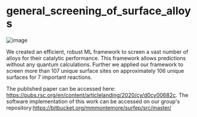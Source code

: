 # general_screening_of_surface_alloys


![image](https://user-images.githubusercontent.com/52835575/135696603-350ac7cd-42e6-43d6-8c68-9446838c939a.png)


We created an efficient, robust ML framework to screen a vast number of alloys for their catalytic performance. 
This framework allows predictions without any quantum calculations. 
Further we applied our framework to screen more than 107 unique surface sites on approximately 106 unique surfaces for 7 important reactions.


The published paper can be accessed here: https://pubs.rsc.org/en/content/articlelanding/2020/cy/d0cy00682c.
The software implementation of this work can be accessed on our group's repository:https://bitbucket.org/mmmontemore/surfep/src/master/
